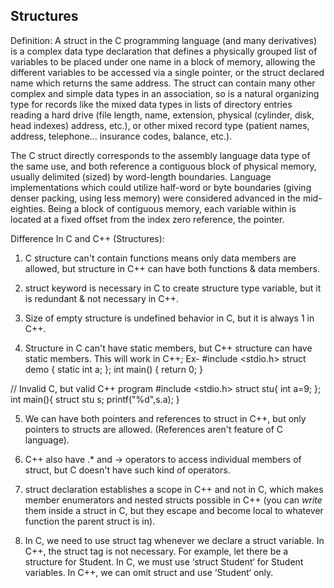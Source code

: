 ## Structures

Definition:
A struct in the C programming language (and many derivatives) is a complex data type declaration that defines a physically grouped list of variables to be placed under one name in a block of memory, allowing the different variables to be accessed via a single pointer, or the struct declared name which returns the same address. The struct can contain many other complex and simple data types in an association, so is a natural organizing type for records like the mixed data types in lists of directory entries reading a hard drive (file length, name, extension, physical (cylinder, disk, head indexes) address, etc.), or other mixed record type (patient names, address, telephone... insurance codes, balance, etc.).

The C struct directly corresponds to the assembly language data type of the same use, and both reference a contiguous block of physical memory, usually delimited (sized) by word-length boundaries. Language implementations which could utilize half-word or byte boundaries (giving denser packing, using less memory) were considered advanced in the mid-eighties. Being a block of contiguous memory, each variable within is located at a fixed offset from the index zero reference, the pointer.

Difference In C and C++ (Structures):
1) C structure can't contain functions means only data members are allowed, but structure in C++ can have both functions & data members.

2) struct keyword is necessary in C to create structure type variable, but it is redundant & not necessary in C++.

3) Size of empty structure is undefined behavior in C, but it is always 1 in C++.

4) Structure in C can't have static members, but C++ structure can have static members. 
This will work in C++;
Ex- #include <stdio.h>
    struct demo 
    {
        static int a;
    };
    int main()
    { return 0; }

// Invalid C, but valid C++ program
    #include <stdio.h>
     struct stu{
         int a=9;
     };
     int main(){
     struct stu s;
     printf("%d",s.a); 
     }

5) We can have both pointers and references to struct in C++, but only pointers to structs are allowed. (References aren't feature of C language).

6) C++ also have .* and -> operators to access individual members of struct, but C doesn't have such kind of operators.

7) struct declaration establishes a scope in C++ and not in C, which makes member enumerators and nested structs possible in C++ (you can *write* them inside a struct in C, but they escape and become local to whatever function the parent struct is in).

8) In C, we need to use struct tag whenever we declare a struct variable. In C++, the struct tag is not necessary. For example, let there be a structure for Student. In C, we must use ‘struct Student‘ for Student variables. In C++, we can omit struct and use ‘Student‘ only.    


